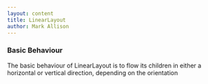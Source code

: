 ```yaml
---
layout: content
title: LinearLayout
author: Mark Allison
---
```


### Basic Behaviour
The basic behaviour of LinearLayout is to flow its children in either a horizontal or vertical direction, depending on the orientation 